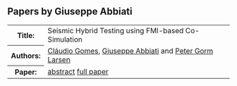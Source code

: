 ## Papers by Giuseppe Abbiati
<table><tr><th>Title:</th>
<td>Seismic Hybrid Testing using FMI-based Co-Simulation</td>
</tr>
<tr><th>Authors:</th>
<td>
<a href="/proceedings/authors/ClaudioGomes">Cláudio Gomes</a>, <a href="/proceedings/authors/GiuseppeAbbiati">Giuseppe Abbiati</a> and <a href="/proceedings/authors/PeterGormLarsen">Peter Gorm Larsen</a></td>
</tr>
<tr><th>Paper:</th>
<td><a href="/abstracts/abstract_4A_2">abstract</a> <a href="/proceedings/papers/Modelica2021session4A_paper2.pdf">full paper</a></td>
</tr>
</table><br>
